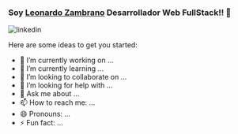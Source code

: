 ### Soy [Leonardo Zambrano][website] Desarrollador Web FullStack!! 👋


<img src="file:///C:/Users/lzaso/Downloads/linkedin.svg" alt="linkedin">



Here are some ideas to get you started:

- 🔭 I’m currently working on ...
- 🌱 I’m currently learning ...
- 👯 I’m looking to collaborate on ...
- 🤔 I’m looking for help with ...
- 💬 Ask me about ...
- 📫 How to reach me: ...
- 😄 Pronouns: ...
- ⚡ Fun fact: ...

<!-- links -->
[website]: https://www.lzasoftwaresoluciones.com